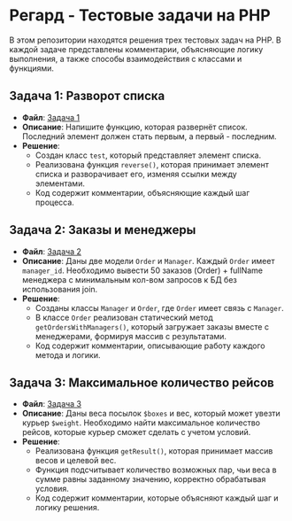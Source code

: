 # Регард - Тестовые задачи на PHP

В этом репозитории находятся решения трех тестовых задач на PHP. В каждой задаче представлены комментарии, объясняющие логику выполнения, а также способы взаимодействия с классами и функциями.

## Задача 1: Разворот списка

- **Файл**: [Задача 1](./task-1.php)
- **Описание**: Напишите функцию, которая развернёт список. Последний элемент должен стать первым, а первый - последним.
- **Решение**:
    - Создан класс `test`, который представляет элемент списка.
    - Реализована функция `reverse()`, которая принимает элемент списка и разворачивает его, изменяя ссылки между элементами.
    - Код содержит комментарии, объясняющие каждый шаг процесса.

## Задача 2: Заказы и менеджеры

- **Файл**: [Задача 2](./task-2.php)
- **Описание**: Даны две модели `Order` и `Manager`. Каждый `Order` имеет `manager_id`. Необходимо вывести 50 заказов (Order) + fullName менеджера с минимальным кол-вом запросов к БД без использования join.
- **Решение**:
    - Созданы классы `Manager` и `Order`, где `Order` имеет связь с `Manager`.
    - В классе `Order` реализован статический метод `getOrdersWithManagers()`, который загружает заказы вместе с менеджерами, формируя массив с результатами.
    - Код содержит комментарии, описывающие работу каждого метода и логики.

## Задача 3: Максимальное количество рейсов

- **Файл**: [Задача 3](./task-3.php)
- **Описание**: Даны веса посылок `$boxes` и вес, который может увезти курьер `$weight`. Необходимо найти максимальное количество рейсов, которые курьер сможет сделать с учетом условий.
- **Решение**:
    - Реализована функция `getResult()`, которая принимает массив весов и целевой вес.
    - Функция подсчитывает количество возможных пар, чьи веса в сумме равны заданному значению, корректно обрабатывая условия.
    - Код содержит комментарии, которые объясняют каждый шаг и логику решения.
